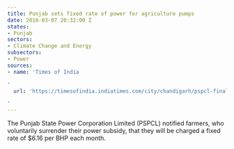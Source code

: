 ```yaml
---
title: Punjab sets fixed rate of power for agriculture pumps
date: 2018-03-07 20:32:00 Z
states:
- Punjab
sectors:
- Climate Change and Energy
subsectors:
- Power
sources:
- name: 'Times of India

'
  url: 'https://timesofindia.indiatimes.com/city/chandigarh/pspcl-finalises-policy-to-bill-tubewell-connections-at-flat-rate/articleshow/63101942.cms

'
---
```


The Punjab State Power Corporation Limited (PSPCL) notified farmers, who voluntarily surrender their power subsidy, that they will be charged a fixed rate of $6.16 per BHP each month. 
